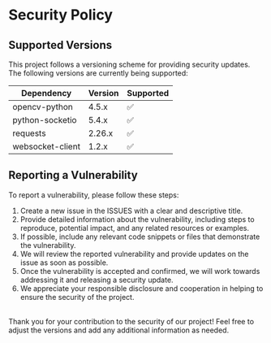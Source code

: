 # Security Policy

## Supported Versions

This project follows a versioning scheme for providing security updates. The following versions are currently being supported:

| Dependency	      | Version |  Supported       |
| ----------------- | ------- | ---------------- |
| opencv-python	    | 4.5.x	  |:white_check_mark:|
| python-socketio	  | 5.4.x	  |:white_check_mark:|
| requests	        | 2.26.x  |:white_check_mark:|
| websocket-client	| 1.2.x	  |:white_check_mark:|

## Reporting a Vulnerability

To report a vulnerability, please follow these steps:

1) Create a new issue in the ISSUES with a clear and descriptive title.
2) Provide detailed information about the vulnerability, including steps to reproduce, potential impact, and any related resources or examples.
3) If possible, include any relevant code snippets or files that demonstrate the vulnerability.
4) We will review the reported vulnerability and provide updates on the issue as soon as possible.
5) Once the vulnerability is accepted and confirmed, we will work towards addressing it and releasing a security update.
6) We appreciate your responsible disclosure and cooperation in helping to ensure the security of the project.

<br>
Thank you for your contribution to the security of our project!
Feel free to adjust the versions and add any additional information as needed.
